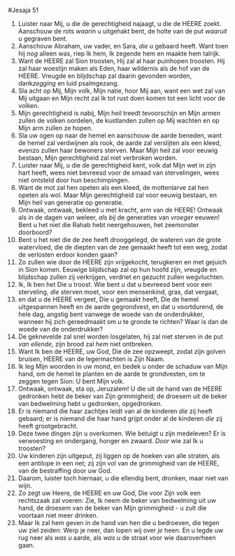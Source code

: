 #Jesaja 51
1. Luister naar Mij, u die de gerechtigheid najaagt, u die de HEERE zoekt. Aanschouw de rots *waarin* u uitgehakt bent, de holte van de put *waaruit* u gegraven bent. 
2. Aanschouw Abraham, uw vader, en Sara, *die* u gebaard heeft. Want toen hij *nog* alleen was, riep Ik hem, Ik zegende hem en maakte hem talrijk. 
3. Want de HEERE zal Sion troosten, Hij zal al haar puinhopen troosten. Hij zal haar woestijn maken als Eden, haar wildernis als de hof van de HEERE. Vreugde en blijdschap zal daarin gevonden worden, dank*zegging* en luid psalmgezang. 
4. Sla acht op Mij, Mijn volk, Mijn natie, hoor Mij aan, want een wet zal van Mij uitgaan en Mijn recht zal Ik tot rust doen komen tot een licht voor de volken. 
5. Mijn gerechtigheid is nabij, Mijn heil treedt tevoorschijn en Mijn armen zullen de volken oordelen, de kustlanden zullen op Mij wachten en op Mijn arm zullen ze hopen. 
6. Sla uw ogen op naar de hemel en aanschouw de aarde beneden, want de hemel zal verdwijnen als rook, de aarde zal verslijten als een kleed, evenzo zullen haar bewoners sterven. Maar Mijn heil zal voor eeuwig bestaan, Mijn gerechtigheid zal niet verbroken worden. 
7. Luister naar Mij, u die de gerechtigheid kent, volk dat Mijn wet in zijn hart heeft, wees niet bevreesd voor de smaad van stervelingen, wees niet ontsteld door hun beschimpingen. 
8. Want de mot zal hen opeten als een kleed, de mottenlarve zal hen opeten als wol. Maar Mijn gerechtigheid zal voor eeuwig bestaan, en Mijn heil van generatie op generatie. 
9. Ontwaak, ontwaak, bekleed u met kracht, arm van de HEERE! Ontwaak als in de dagen van weleer, *als bij* de generaties van *vroeger* eeuwen! Bent u het niet die Rahab hebt neergehouwen, het zeemonster doorboord? 
10. Bent u het niet die de zee heeft drooggelegd, de wateren van de grote watervloed, die de diepten van de zee gemaakt heeft tot een weg, zodat de verlosten erdoor konden gaan? 
11. Zo zullen wie door de HEERE zijn vrijgekocht, terugkeren en met gejuich in Sion komen. Eeuwige blijdschap zal op hun hoofd zijn, vreugde en blijdschap zullen zij verkrijgen, verdriet en gezucht zullen wegvluchten. 
12. Ik, Ik ben het Die u troost. Wie bent u dat u bevreesd bent voor een sterveling, *die* sterven moet, voor een mensenkind, gras, dat vergaat, 
13. en dat u de HEERE vergeet, Die u gemaakt heeft, Die de hemel uitgespannen heeft en de aarde gegrondvest, en dat u voortdurend, de hele dag, angstig bent vanwege de woede van de onderdrukker, wanneer hij zich gereedmaakt om *u* te gronde te richten? Waar is dan de woede van de onderdrukker? 
14. De geknevelde zal snel worden losgelaten, hij zal niet sterven in de put *van ellende*, zijn brood zal *hem* niet ontbreken. 
15. Want Ik ben de HEERE, uw God, Die de zee opzweept, zodat zijn golven bruisen, HEERE van de legermachten is Zijn Naam. 
16. Ik leg Mijn woorden in uw mond, en bedek u onder de schaduw van Mijn hand, om de hemel te planten en de aarde te grondvesten, om te zeggen tegen Sion: U bent Mijn volk. 
17. Ontwaak, ontwaak, sta op, Jeruzalem! U die uit de hand van de HEERE gedronken hebt de beker van Zijn grimmigheid; de droesem uit de beker van bedwelming hebt u gedronken, opgedronken. 
18. Er is niemand die haar zachtjes leidt van al de kinderen *die* zij heeft gebaard; er is niemand die haar hand grijpt onder al de kinderen *die* zij heeft grootgebracht. 
19. Deze twee dingen zijn u overkomen. Wie betuigt u zijn medeleven? Er is verwoesting en ondergang, honger en zwaard. *Door* wie zal Ik u troosten? 
20. Uw kinderen zijn uitgeput, zij liggen op de hoeken van alle straten, als een antilope in een net; zij zijn vol van de grimmigheid van de HEERE, van de bestraffing door uw God. 
21. Daarom, luister toch hiernaar, u die ellendig bent, dronken, maar niet van wijn. 
22. Zo zegt uw Heere, de HEERE en uw God, Die voor Zijn volk een rechtszaak zal voeren: Zie, Ik neem de beker van bedwelming uit uw hand, de droesem van de beker van Mijn grimmigheid - u zult die voortaan niet meer drinken. 
23. Maar Ik zal hem geven in de hand van hen die u bedroeven, die tegen uw ziel zeiden: Werp je neer, dan lopen wij over *je* heen. En u legde uw rug neer als *was u* aarde, als *was u* de straat voor wie daaroverheen gaan.
